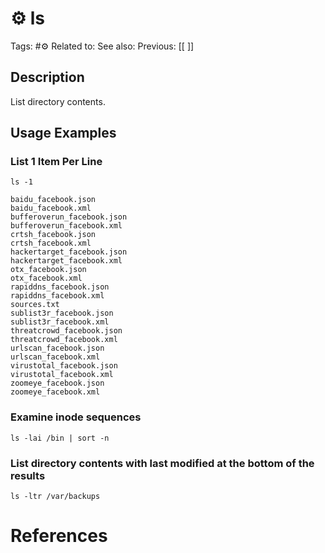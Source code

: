 # ⚙️ ls

Tags: #⚙️ 
Related to: 
See also: 
Previous: [[ ]]

## Description

List directory contents.

## Usage Examples

### List 1 Item Per Line

	ls -1

```text
baidu_facebook.json
baidu_facebook.xml
bufferoverun_facebook.json
bufferoverun_facebook.xml
crtsh_facebook.json
crtsh_facebook.xml
hackertarget_facebook.json
hackertarget_facebook.xml
otx_facebook.json
otx_facebook.xml
rapiddns_facebook.json
rapiddns_facebook.xml
sources.txt
sublist3r_facebook.json
sublist3r_facebook.xml
threatcrowd_facebook.json
threatcrowd_facebook.xml
urlscan_facebook.json
urlscan_facebook.xml
virustotal_facebook.json
virustotal_facebook.xml
zoomeye_facebook.json
zoomeye_facebook.xml
```

### Examine inode sequences

	ls -lai /bin | sort -n

### List directory contents with last modified at the bottom of the results

	ls -ltr /var/backups

# References
